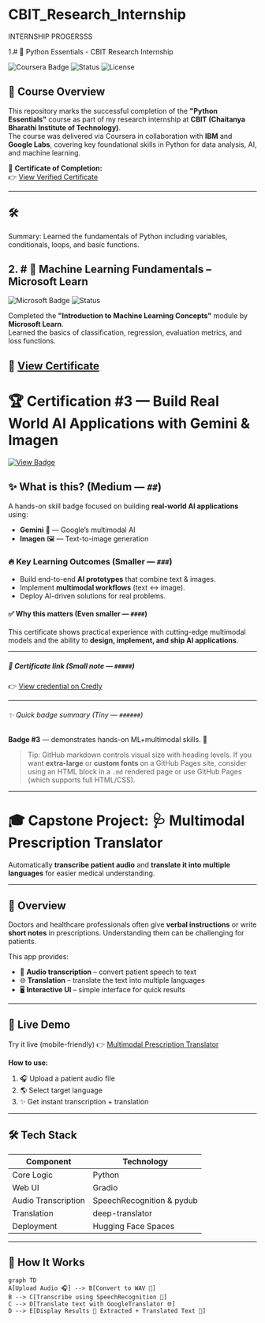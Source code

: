 # CBIT_Research_Internship

INTERNSHIP PROGERSSS

1.# 🧠 Python Essentials - CBIT Research Internship

![Coursera Badge](https://img.shields.io/badge/Coursera-Completed-blue)
![Status](https://img.shields.io/badge/Status-Completed-brightgreen)
![License](https://img.shields.io/badge/Skills-Python%2C%20Data%20Science%2C%20ML%20Ready-yellow)

## 📜 Course Overview

This repository marks the successful completion of the **"Python Essentials"** course as part of my research internship at **CBIT (Chaitanya Bharathi Institute of Technology)**.  
The course was delivered via Coursera in collaboration with **IBM** and **Google Labs**, covering key foundational skills in Python for data analysis, AI, and machine learning.

🔗 **Certificate of Completion:**  
👉 [View Verified Certificate](https://www.coursera.org/account/accomplishments/verify/IB9U2B9WXLOJ)

---

## 🛠️ 
Summary: Learned the fundamentals of Python including variables, conditionals, loops, and basic functions.


## 2. # 🤖 Machine Learning Fundamentals – Microsoft Learn

![Microsoft Badge](https://img.shields.io/badge/Microsoft%20Learn-Completed-blue)
![Status](https://img.shields.io/badge/Status-Completed-brightgreen)

Completed the **"Introduction to Machine Learning Concepts"** module by **Microsoft Learn**.  
Learned the basics of classification, regression, evaluation metrics, and loss functions.

🔗 [View Certificate](https://learn.microsoft.com/api/achievements/share/en-us/RkRevanthKaushik-3670/8Z599EGW?sharingId=A420847D2D1653BE)
-----
# 🏆 **Certification #3 — Build Real World AI Applications with Gemini & Imagen**  
[![View Badge](https://img.shields.io/badge/Credly-Badge-blue?style=for-the-badge&logo=credly)](https://www.credly.com/badges/0d733742-aa5f-4ad2-9cb1-abaf82a40d74/linked_in_profile)

## ✨ What is this? (Medium — `##`)
A hands-on skill badge focused on building **real-world AI applications** using:
- **Gemini** 🤖 — Google’s multimodal AI  
- **Imagen** 🖼️ — Text-to-image generation  

### 🔥 Key Learning Outcomes (Smaller — `###`)
- Build end-to-end **AI prototypes** that combine text & images.  
- Implement **multimodal workflows** (text ↔ image).  
- Deploy AI-driven solutions for real problems.

#### ✅ Why this matters (Even smaller — `####`)
This certificate shows practical experience with cutting-edge multimodal models and the ability to **design, implement, and ship AI applications**.

---

##### 📌 Certificate link (Small note — `#####`)
👉 [View credential on Credly](https://www.credly.com/badges/0d733742-aa5f-4ad2-9cb1-abaf82a40d74/linked_in_profile)

---

###### ✨ Quick badge summary (Tiny — `######`)
**Badge #3** — demonstrates hands-on ML+multimodal skills. 🚀

> Tip: GitHub markdown controls visual size with heading levels. If you want **extra-large** or **custom fonts** on a GitHub Pages site, consider using an HTML block in a `.md` rendered page or use GitHub Pages (which supports full HTML/CSS).



------
# 🎓 Capstone Project: 🩺 Multimodal Prescription Translator

Automatically **transcribe patient audio** and **translate it into multiple languages** for easier medical understanding.  

---

## 📸 Overview

Doctors and healthcare professionals often give **verbal instructions** or write **short notes** in prescriptions. Understanding them can be challenging for patients.  

This app provides:  

- 🎤 **Audio transcription** – convert patient speech to text  
- 🌐 **Translation** – translate the text into multiple languages  
- 🖥️ **Interactive UI** – simple interface for quick results  

---

## 🚀 Live Demo

Try it live (mobile-friendly) 👉 [Multimodal Prescription Translator](https://revanthkaushik-multimodal-prescription-translate.hf.space/?__theme=dark&deep_link=izwRpCP-cIc)

**How to use:**  

1. 🎧 Upload a patient audio file  
2. 🌎 Select target language  
3. ✨ Get instant transcription + translation  

---

## 🛠️ Tech Stack

| Component | Technology | 
|-----------|------------|
| Core Logic | Python | 
| Web UI | Gradio | 
| Audio Transcription | SpeechRecognition & pydub | 
| Translation | deep-translator | 
| Deployment | Hugging Face Spaces | 

---

## 🧠 How It Works

```mermaid
graph TD
A[Upload Audio 🎧] --> B[Convert to WAV 🔄]
B --> C[Transcribe using SpeechRecognition 🎤]
C --> D[Translate text with GoogleTranslator 🌐]
D --> E[Display Results 🔹 Extracted + Translated Text 🔹]
